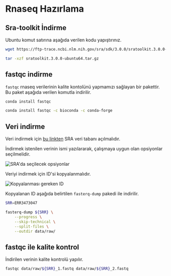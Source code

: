 
# Rnaseq Hazırlama

## Sra-toolkit İndirme

Ubuntu komut satırına aşağıda verilen kodu yapıştırınız. 

```bash
wget https://ftp-trace.ncbi.nlm.nih.gov/sra/sdk/3.0.0/sratoolkit.3.0.0-ubuntu64.tar.gz

tar -xzf sratoolkit.3.0.0-ubuntu64.tar.gz
```

## fastqc indirme 

`fastqc` rnaseq verilerinin kalite kontolünü yapmamızı sağlayan bir pakettir. Bu paket aşağıda verilen komutla indirilir. 

```bash
conda install fastqc

conda install fastqc -c bioconda -c conda-forge
```

## Veri indirme 

Veri indirmek için [bu linkten](https://www.ncbi.nlm.nih.gov/sra) SRA veri tabanı açılmalıdır. 

İndirmek istenilen verinin ismi yazılararak, çalışmaya uygun olan opsiyonlar seçilmelidir.  

![SRA'da seçilecek opsiyonlar](biyoinformatik/images/rnaseq_1.png)

Veriyi indirmek için ID'si kopyalanmalıdır.  

![Kopyalanması gereken ID](biyoinformatik/images/rnaseq_2.png)

Kopyalanan ID aşağıda belirtilen `fasterq-dump` pakedi ile indirilir. 

```bash
SRR=ERR3473047

fasterq-dump ${SRR} \
    --progress \
    --skip-technical \
    --split-files \
    --outdir data/raw/ 

```

## fastqc ile kalite kontrol

İndirilen verinin kalite kontrolü yapılır.  

```bash
fastqc data/raw/${SRR}_1.fastq data/raw/${SRR}_2.fastq
```

